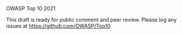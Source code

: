 OWASP Top 10 2021

This draft is ready for public comment and peer review. Please log any issues at https://github.com/OWASP/Top10
